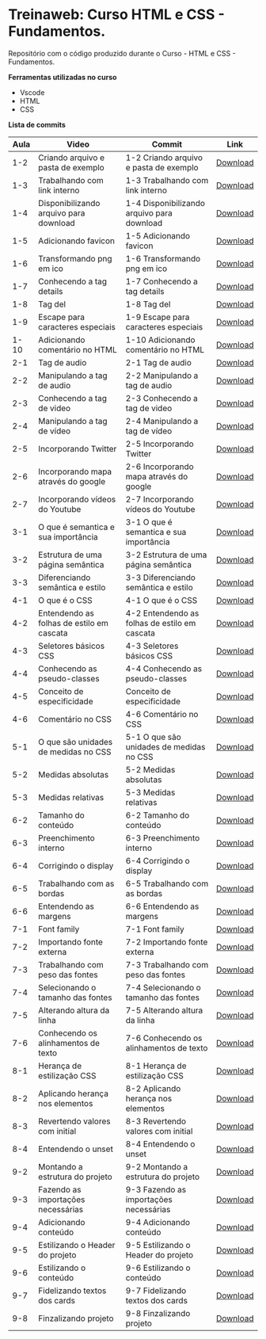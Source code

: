 # Treinaweb: Curso HTML e CSS - Fundamentos.

Repositório com o código produzido durante o Curso - HTML e CSS - Fundamentos.

**Ferramentas utilizadas no curso**

- Vscode
- HTML
- CSS

**Lista de commits**

Aula | Video | Commit | Link
------ | ------ | ------ | ------
1-2 | Criando arquivo e pasta de exemplo | 1-2 Criando arquivo e pasta de exemplo | [Download](https://github.com/treinaweb/HTML-CSS-Fundamentos/archive/39b4066130dd135c22809502b3ea8f55e684de8f.zip)
1-3 | Trabalhando com link interno | 1-3 Trabalhando com link interno | [Download](https://github.com/treinaweb/HTML-CSS-Fundamentos/archive/ded1940011a35e10e82897c9739b91b17c43e2ee.zip)
1-4 | Disponibilizando arquivo para download | 1-4 Disponibilizando arquivo para download | [Download](https://github.com/treinaweb/HTML-CSS-Fundamentos/archive/09ba93df08ac6d45bbcc471eb366f29a6330ee9a.zip)
1-5 | Adicionando favicon | 1-5 Adicionando favicon | [Download](https://github.com/treinaweb/HTML-CSS-Fundamentos/archive/f51097494c5451bbc41d0cd72c8b52ccf62be618.zip)
1-6 | Transformando png em ico | 1-6 Transformando png em ico | [Download](https://github.com/treinaweb/HTML-CSS-Fundamentos/archive/f322b01780c5007d8f94716a9320093d08afa0fe.zip)
1-7 | Conhecendo a tag details | 1-7 Conhecendo a tag details | [Download](https://github.com/treinaweb/HTML-CSS-Fundamentos/archive/542656f646752ad89bca297dc924cde1344d4f62.zip)
1-8 | Tag del | 1-8 Tag del | [Download](https://github.com/treinaweb/HTML-CSS-Fundamentos/archive/c4ec72b0c244b9c1cede11deb2815a8005b85546.zip)
1-9 | Escape para caracteres especiais | 1-9 Escape para caracteres especiais | [Download](https://github.com/treinaweb/HTML-CSS-Fundamentos/archive/9322338e462f84655cf25356f9b9df6772f1667e.zip)
1-10 | Adicionando comentário no HTML  | 1-10 Adicionando comentário no HTML | [Download](https://github.com/treinaweb/HTML-CSS-Fundamentos/archive/c15c705182586b485b2d1f54ba7a5e2c31b1057d.zip)
2-1 | Tag de audio | 2-1 Tag de audio | [Download](https://github.com/treinaweb/HTML-CSS-Fundamentos/archive/a0ff9203ff94aa69ad5715fee02f48c53557bfbf.zip)
2-2 | Manipulando a tag de audio | 2-2 Manipulando a tag de audio | [Download](https://github.com/treinaweb/HTML-CSS-Fundamentos/archive/e0d8ed7c252cffccd69f3694d8a1c9c50386e0a7.zip)
2-3 | Conhecendo a tag de video | 2-3 Conhecendo a tag de video | [Download](https://github.com/treinaweb/HTML-CSS-Fundamentos/archive/127818baa3d8441eef1d69e003cd0c9c3aa18c5b.zip)
2-4 | Manipulando a tag de vídeo | 2-4 Manipulando a tag de vídeo | [Download](https://github.com/treinaweb/HTML-CSS-Fundamentos/archive/0e677e4bffa38c1ab4dd43453418623b266509f2.zip)
2-5 | Incorporando Twitter | 2-5 Incorporando Twitter | [Download](https://github.com/treinaweb/HTML-CSS-Fundamentos/archive/3e38b54d39d422a7bbe2d7ba30f875282776f6b1.zip)
2-6 | Incorporando mapa através do google | 2-6 Incorporando mapa através do google | [Download](https://github.com/treinaweb/HTML-CSS-Fundamentos/archive/855a13f0c479bd88dd31821bb52f67bdcebc18ae.zip)
2-7 | Incorporando vídeos do Youtube | 2-7 Incorporando vídeos do Youtube | [Download](https://github.com/treinaweb/HTML-CSS-Fundamentos/archive/57e09606052fa4d6fe66a68ff09b248d148ca72f.zip)
3-1 | O que é semantica e sua importância | 3-1 O que é semantica e sua importância | [Download](https://github.com/treinaweb/HTML-CSS-Fundamentos/archive/e59af1b6766af5623a63d31bc6264e5af5ac9105.zip)
3-2 | Estrutura de uma página semântica | 3-2 Estrutura de uma página semântica | [Download](https://github.com/treinaweb/HTML-CSS-Fundamentos/archive/34b5b056e7d581f6f65a20c8298559eac56c854d.zip)
3-3 | Diferenciando semântica e estilo | 3-3 Diferenciando semântica e estilo | [Download](https://github.com/treinaweb/HTML-CSS-Fundamentos/archive/893e20587f140bbfdc2a59346436f3f7462eaa1a.zip)
4-1 | O que é o CSS | 4-1 O que é o CSS | [Download](https://github.com/treinaweb/HTML-CSS-Fundamentos/archive/f4c1a086eda84c0a85f49bd77a1df33eadaa26fc.zip)
4-2 | Entendendo as folhas de estilo em cascata | 4-2 Entendendo as folhas de estilo em cascata | [Download](https://github.com/treinaweb/HTML-CSS-Fundamentos/archive/39618c9136ccf63981d561b76a126f2ed631f316.zip)
4-3 | Seletores básicos CSS | 4-3 Seletores básicos CSS | [Download](https://github.com/treinaweb/HTML-CSS-Fundamentos/archive/660a21ef7c8517b361bf49e30cac620bf7b12808.zip)
4-4 | Conhecendo as pseudo-classes | 4-4 Conhecendo as pseudo-classes | [Download](https://github.com/treinaweb/HTML-CSS-Fundamentos/archive/563d37cb4c2ecca0c33b642cf6021702f373db52.zip)
4-5 | Conceito de especificidade | Conceito de especificidade | [Download](https://github.com/treinaweb/HTML-CSS-Fundamentos/archive/2486b20703d40cef1a53ef793bdc5c1106c6fcfb.zip)
4-6 | Comentário no CSS | 4-6 Comentário no CSS | [Download](https://github.com/treinaweb/HTML-CSS-Fundamentos/archive/c4048691ab8b44c9e57964dc90edc7b756b291d8.zip)
5-1 | O que são unidades de medidas no CSS | 5-1 O que são unidades de medidas no CSS | [Download](https://github.com/treinaweb/HTML-CSS-Fundamentos/archive/dbb863a47b4889bf162501b72a2aea0c72858106.zip)
5-2 | Medidas absolutas | 5-2 Medidas absolutas | [Download](https://github.com/treinaweb/HTML-CSS-Fundamentos/archive/cb3060b32a641e86a90fcbbf67fbcb5468398999.zip)
5-3 | Medidas relativas | 5-3 Medidas relativas | [Download](https://github.com/treinaweb/HTML-CSS-Fundamentos/archive/4dc6ae017617d86876b2c4422ab171c8e651988a.zip)
6-2 | Tamanho do conteúdo | 6-2 Tamanho do conteúdo | [Download](https://github.com/treinaweb/HTML-CSS-Fundamentos/archive/3570f3e1c7e5198d61833b781f8a25cfada0c0fb.zip)
6-3 | Preenchimento interno | 6-3 Preenchimento interno | [Download](https://github.com/treinaweb/HTML-CSS-Fundamentos/archive/a0ebae999333228cd7fa668d89bd852104e2b7ce.zip)
6-4 | Corrigindo o display | 6-4 Corrigindo o display | [Download](https://github.com/treinaweb/HTML-CSS-Fundamentos/archive/ba81e4cf7c25810c9bba5f5e04c9c096f8b41fa5.zip)
6-5 | Trabalhando com as bordas | 6-5 Trabalhando com as bordas | [Download](https://github.com/treinaweb/HTML-CSS-Fundamentos/archive/f18cdef5984f2ee5da86bb2fa1de99497fdefc92.zip)
6-6 | Entendendo as margens | 6-6 Entendendo as margens | [Download](https://github.com/treinaweb/HTML-CSS-Fundamentos/archive/3eee504983b9cb3dd6f70604e493bc8ae832e50b.zip)
7-1 | Font family | 7-1 Font family | [Download](https://github.com/treinaweb/HTML-CSS-Fundamentos/archive/56781c9bc27a2a8a722c06aef78591a98d77d7fc.zip)
7-2 | Importando fonte externa | 7-2 Importando fonte externa | [Download](https://github.com/treinaweb/HTML-CSS-Fundamentos/archive/a71f9f7a29a1e24d31ec7d25dc8823e53f37033d.zip)
7-3 | Trabalhando com peso das fontes | 7-3 Trabalhando com peso das fontes | [Download](https://github.com/treinaweb/HTML-CSS-Fundamentos/archive/a9ecf51d12ca649a7763e5bce918c7cdc7425f6d.zip)
7-4 | Selecionando o tamanho das fontes | 7-4 Selecionando o tamanho das fontes | [Download](https://github.com/treinaweb/HTML-CSS-Fundamentos/archive/58c2247b6a189265157f0770629afeb2e79aca33.zip)
7-5 | Alterando altura da linha | 7-5 Alterando altura da linha | [Download](https://github.com/treinaweb/HTML-CSS-Fundamentos/archive/1ff7606142ebec9f8b6819ba7fadda82aef11353.zip)
7-6 | Conhecendo os alinhamentos de texto | 7-6 Conhecendo os alinhamentos de texto | [Download](https://github.com/treinaweb/HTML-CSS-Fundamentos/archive/ba9e7f46b8fc5e5fe67e307cd5f362a5556db736.zip)
8-1 | Herança de estilização CSS | 8-1 Herança de estilização CSS | [Download](https://github.com/treinaweb/HTML-CSS-Fundamentos/archive/912b7ae87ecaecc5139ee57830b90af2fd07b7fd.zip)
8-2 | Aplicando herança nos elementos | 8-2 Aplicando herança nos elementos | [Download](https://github.com/treinaweb/HTML-CSS-Fundamentos/archive/3e91a3291380d82f7984c948d091fa0554f97dfe.zip)
8-3 | Revertendo valores com initial | 8-3 Revertendo valores com initial | [Download](https://github.com/treinaweb/HTML-CSS-Fundamentos/archive/90aa44f8eca283e479d492dd06eec7272ffa3524.zip)
8-4 | Entendendo o unset | 8-4 Entendendo o unset | [Download](https://github.com/treinaweb/HTML-CSS-Fundamentos/archive/cf284fcd8b128daa6f199d1984ab37756fefc72e.zip)
9-2 | Montando a estrutura do projeto | 9-2 Montando a estrutura do projeto | [Download](https://github.com/treinaweb/HTML-CSS-Fundamentos/archive/d7cf438952ea3fcf607999fd37cfd7a9585a51ee.zip)
9-3 | Fazendo as importações necessárias | 9-3 Fazendo as importações necessárias | [Download](https://github.com/treinaweb/HTML-CSS-Fundamentos/archive/295abc4bde925cbdef5046eacbb0d238f392efd2.zip)
9-4 | Adicionando conteúdo | 9-4 Adicionando conteúdo | [Download](https://github.com/treinaweb/HTML-CSS-Fundamentos/archive/846c95f45ff65176c242fa39b407016513303135.zip)
9-5 | Estilizando o Header do projeto | 9-5 Estilizando o Header do projeto | [Download](https://github.com/treinaweb/HTML-CSS-Fundamentos/archive/b8f47db0e386c81c6a812d71c098104b0762a944.zip)
9-6 | Estilizando o conteúdo | 9-6 Estilizando o conteúdo | [Download](https://github.com/treinaweb/HTML-CSS-Fundamentos/archive/210708ae5ea122b8567ccea6b6f24988219930df.zip)
9-7 | Fidelizando textos dos cards | 9-7 Fidelizando textos dos cards | [Download](https://github.com/treinaweb/HTML-CSS-Fundamentos/archive/b935519922e66beddd5bdaa3202f1eaaa05b22c8.zip)
9-8 | Finzalizando projeto | 9-8 Finzalizando projeto | [Download](https://github.com/treinaweb/HTML-CSS-Fundamentos/archive/ce87557d90d00e5118a74ade5dc1c3baf8cee1a2.zip)
